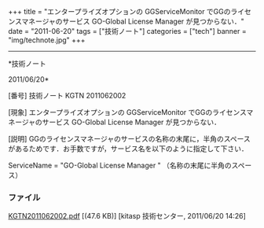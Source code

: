 ﻿+++
title = "エンタープライズオプションの GGServiceMonitor でGGのライセンスマネージャのサービス GO-Global License Manager が見つからない．"
date = "2011-06-20"
tags = ["技術ノート"]
categories = ["tech"]
banner = "img/technote.jpg"
+++

-----------------------------------------------------------------------------------------------------------------------------

*技術ノート

2011/06/20*


[番号]
技術ノート KGTN 2011062002

[現象]
エンタープライズオプションの GGServiceMonitor
でGGのライセンスマネージャのサービス GO-Global License Manager
が見つからない．

[説明]
GGのライセンスマネージャのサービスの名称の末尾に，半角のスペースがあるためです．お手数ですが，サービス名を以下のように指定して下さい．

ServiceName = "GO-Global License Manager "
（名称の末尾に半角のスペース）


### ファイル

 
 


[KGTN2011062002.pdf](http://techreport.kitasp.net/attachments/download/575/KGTN2011062002.pdf)
 [(47.6 KB)] [kitasp 技術センター, 2011/06/20
14:26]


 


 

